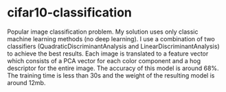 # cifar10-classification

Popular image classification problem. My solution uses only classic machine learning methods (no deep learning).
I use a combination of two classifiers (QuadraticDiscriminantAnalysis and LinearDiscriminantAnalysis) to achieve the best results.
Each image is translated to a feature vector which consists of a PCA vector for each color component and a hog descriptor for the entire image.
The accuracy of this model is around 68%. The training time is less than 30s and the weight of the resulting model is around 12mb.